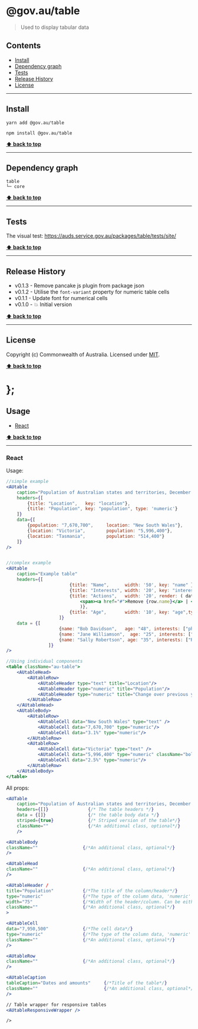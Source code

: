 @gov.au/table
============

> Used to display tabular data


## Contents

* [Install](#install)
* [Dependency graph](#dependency-graph)
* [Tests](#tests)
* [Release History](#release-history)
* [License](#license)


----------------------------------------------------------------------------------------------------------------------------------------------------------------


## Install


```shell
yarn add @gov.au/table
```

```shell
npm install @gov.au/table
```


**[⬆ back to top](#contents)**


----------------------------------------------------------------------------------------------------------------------------------------------------------------


## Dependency graph

```shell
table
└─ core
```


**[⬆ back to top](#contents)**


----------------------------------------------------------------------------------------------------------------------------------------------------------------


## Tests

The visual test: https://auds.service.gov.au/packages/table/tests/site/


**[⬆ back to top](#contents)**


----------------------------------------------------------------------------------------------------------------------------------------------------------------


## Release History

* v0.1.3 - Remove pancake js plugin from package json
* v0.1.2 - Utilise the `font-variant` property for numeric table cells
* v0.1.1 - Update font for numerical cells
* v0.1.0 - 💥 Initial version


**[⬆ back to top](#contents)**


----------------------------------------------------------------------------------------------------------------------------------------------------------------


## License

Copyright (c) Commonwealth of Australia.
Licensed under [MIT](https://raw.githubusercontent.com/govau/design-system-components/packages/core/master/LICENSE).


**[⬆ back to top](#contents)**

# };

## Usage


* [React](#react)


**[⬆ back to top](#contents)**


----------------------------------------------------------------------------------------------------------------------------------------------------------------

### React

Usage:

```jsx
//simple example
<AUtable 
	caption="Population of Australian states and territories, December 2015"
	headers={[
		{title: "Location",   key: "location"},
		{title: "Population", key: "population", type: 'numeric'}
	]}
	data={[
		{population: "7,670,700",     location: "New South Wales"},
		{location: "Victoria",        population: "5,996,400"},
		{location: "Tasmania",        population: "514,400"}
	]}
/>


//complex example
<AUtable
	caption="Example table"
	headers={[
						{title: "Name",      width: '50', key: "name" },
						{title: "Interests", width: '20', key: "interests", render: ( data, row ) => (<ul> {data.map(( data ) => (<li key={data}>{ data }</li>))}</ul>)},
						{title: "Actions",   width: '20', render: ( data, row ) => (
							<span><a href="#">Remove {row.name}</a> | <a href="#"> Update {row.name}</a></span>
							)},
						{title: "Age",       width: '10', key: "age",type: "numeric"},
					]}
	data = {[
					{name: "Bob Davidson",   age: "48", interests: ["photography", "reading"]},
					{name: "Jane Williamson",  age: "25", interests: ["basketball", "exercise", "hockey"]},
					{name: "Sally Robertson", age: "35", interests: ["Road trips", "Painting"]}
				]}
/>

//Using individual components
<table className="au-table">
	<AUtableHead>
		<AUtableRow>
			<AUtableHeader type="text" title="Location"/>
			<AUtableHeader type="numeric" title="Population"/>
			<AUtableHeader type="numeric" title="Change over previous year %"/>
		</AUtableRow>
	</AUtableHead>
	<AUtableBody>
		<AUtableRow>
			<AUtableCell data="New South Wales" type="text" />
			<AUtableCell data="7,670,700" type="numeric"/>
			<AUtableCell data="3.1%" type="numeric"/>
		</AUtableRow>
		<AUtableRow>
			<AUtableCell data="Victoria" type="text" />
			<AUtableCell data="5,996,400" type="numeric" className="bold-cell" />
			<AUtableCell data="2.5%" type="numeric"/>
		</AUtableRow>
	</AUtableBody>
</table>

```

All props:

```jsx
<AUTable
	caption="Population of Australian states and territories, December 2015"
	headers={[]}               {/* The table headers */}
	data = {[]}                {/* the table body data */}
	striped={true}             {/* Striped version of the table*/} 
	className=""               {/*An additional class, optional*/}
	/>

<AUtableBody 
className=""                 {/*An additional class, optional*/}
/>

<AUtableHead 
className=""                 {/*An additional class, optional*/}
/>

<AUtableHeader /
title="Population"           {/*The title of the column/header*/}
type="numeric"               {/*The type of the column data, 'numeric' for right align, 'text' for left aligned*/}
width="75"                   {/*Width of the header/column. Can be either 25, 33, 50 or 75*/}
className=""                 {/*An additional class, optional*/}
>

<AUtableCell 
data="7,950,500"             {/*The cell data*/}
type="numeric"               {/*The type of the column data, 'numeric' for right align, 'text' for left aligned*/}
className=""                 {/*An additional class, optional*/}
/>

<AUtableRow 
className=""                 {/*An additional class, optional*/}
/>

<AUtableCaption 
tableCaption="Dates and amounts"     {/*Title of the table*/}
className=""                         {/*An additional class, optional*/}
/>

// Table wrapper for responsive tables
<AUtableResponsiveWrapper /> 

/>
```
